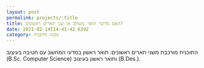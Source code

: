 ```yaml
---
layout: post
permalink: projects/:title
title: האם מדובר תואר משולב או שני תארים ראשונים?
date: 2021-02-14T14:41:42.639Z
category: מבנה התכנית
---
```

התוכנית מורכבת משני תארים ראשונים: תואר ראשון במדעי המחשב עם חטיבה בעיצוב (B.Sc. Computer Science) ותואר ראשון בעיצוב (B.Des.).